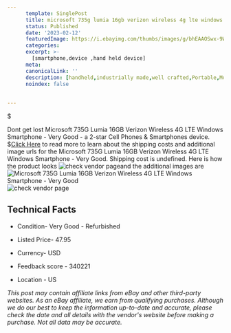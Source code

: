 ```yaml
---
      template: SinglePost
      title: microsoft 735g lumia 16gb verizon wireless 4g lte windows smartphone very good
      status: Published
      date: '2023-02-12'
      featuredImage: https://i.ebayimg.com/thumbs/images/g/bhEAAOSwx-9WxhYj/s-l225.jpg
      categories: 
      excerpt: >-
        [smartphone,device ,hand held device]
      meta:
      canonicalLink: ''
      description: [handheld,industrially made,well crafted,Portable,Mobile,Compact,Convenient,Lightweight,Maneuverable,Man-portable,Miniature,Carriable,Hand-held,Light,Holdable,Transportable,Mobile device,Pocket-sized,On-the-go,Wireless,Cordless,Compact size,Convenient size, smartphone,device ,hand held device]
      noindex: false
      
        
---
```

$

Dont get lost  Microsoft 735G Lumia 16GB Verizon Wireless 4G LTE Windows Smartphone - Very Good - a 2-star Cell Phones & Smartphones device.
$[Click Here](https://www.ebay.com/itm/362550981405?hash=item5469b8f31d%3Ag%3AbhEAAOSwx-9WxhYj&mkevt=1&mkcid=1&mkrid=711-53200-19255-0&campid=%253CePNCampaignId%253E&customid=%253CreferenceId%253E&toolid=10049) to read more to learn about the shipping costs and additional image urls for the Microsoft 735G Lumia 16GB Verizon Wireless 4G LTE Windows Smartphone - Very Good. Shipping cost is undefined. Here is how the product looks ![check vendor page](https://i.ebayimg.com/thumbs/images/g/bhEAAOSwx-9WxhYj/s-l225.jpg)and the additional images are![Microsoft 735G Lumia 16GB Verizon Wireless 4G LTE Windows Smartphone - Very Good](https://i.ebayimg.com/images/g/bhEAAOSwx-9WxhYj/s-l1200.jpg)![check vendor page](https://origin-galleryplus.ebayimg.com/ws/web/362550981405_2_0_1/225x225.jpg,https://origin-galleryplus.ebayimg.com/ws/web/362550981405_3_0_1/225x225.jpg)



 ## Technical Facts 



     
      

 - Condition- Very Good - Refurbished 


      

 - Listed Price- 47.95 


      

 - Currency- USD 


      

 - Feedback score - 340221 


      

 - Location - US 


      
      

 *_This post may contain affiliate links from eBay and other third-party websites. As an eBay affiliate, we earn from qualifying purchases. Although we do our best to keep the information up-to-date and accurate, please check the date and all details with the vendor's website before making a purchase. Not all data may be accurate._*






